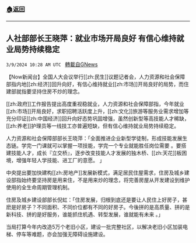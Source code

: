 ###  [:house:返回](README.md)
---


## 人社部部长王晓萍：就业市场开局良好 有信心维持就业局势持续稳定
`3/9/2024 10:28 AM UTC ` [轉載自GNews](https://gnews.org/articles/2379652)

【Now新闻台】全国人大会议举行[[zh:民生]]议题记者会，人力资源和社会保障部指内地[[zh:经济]]回升向好，有信心维持就业[[zh:市场]]开局良好的局势，而住建部就指要坚持住房不炒的理念。

[[zh:政府]]工作报告提出高度重视稳就业，人力资源和社会保障部指，今年就业[[zh:市场]]开局良好，求职招聘活跃度上升，[[zh:文化]]旅游等服务业需求增加等充分印证[[zh:中国经济]]回升向好态势巩固增强，虽然创新型等高技能人才稀缺，[[zh:养老]]护理员等一线技工亦普遍短缺，但有信心维持就业局势持续稳定。

人力资源和社会保障部部长王晓萍：「全面推进企业新型学徒制，形成技能发展生态链。学完一门课就可以掌握一项技能，学完一个专业就能胜任岗位需要 。要搭建技能人才，成长『立交桥』，逐步改变技能人才发展的独木桥、[[zh:天花]]板困境，增强年轻人学技能、进工厂的意愿。 」

中央提出要加快建构[[zh:房地产]]发展新模式，满足居民住屋需求，住房及城乡建设部指始终要坚持房是用来住，不是用来炒的理念，将完善房屋从开发建设到维护使用的全生命周期管理机制。

住房及城乡建设部部长倪虹：「住房发展，归根到底还是要让人民住上好房子，甚麽是好房子？不同面积、不同价位都有不同的好房子。今後拼的是高质量、拼的是新科技、拼的是好服务，谁能抓住机遇、转型发展，谁就能有未来 。」

当局打算今年内改造5万个老旧小区，建设一批完整社区，以解决老旧小区加装电梯、停车等难题，亦会加强无障碍设施建设。
